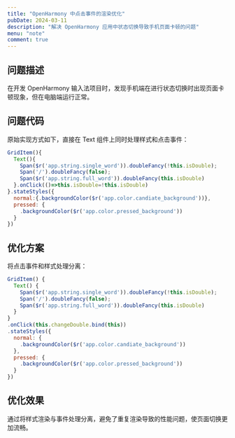 ```yaml
---
title: "OpenHarmony 中点击事件的渲染优化"
pubDate: 2024-03-11
description: "解决 OpenHarmony 应用中状态切换导致手机页面卡顿的问题"
menu: "note"
comment: true
---
```


## 问题描述

在开发 OpenHarmony 输入法项目时，发现手机端在进行状态切换时出现页面卡顿现象，但在电脑端运行正常。

## 问题代码

原始实现方式如下，直接在 Text 组件上同时处理样式和点击事件：

```jsx
GridItem(){
  Text(){
    Span($r('app.string.single_word')).doubleFancy(!this.isDouble);
    Span('/').doubleFancy(false);
    Span($r('app.string.full_word')).doubleFancy(this.isDouble)
  }.onClick(()=>this.isDouble=!this.isDouble)
}.stateStyles({
  normal:{.backgroundColor($r('app.color.candiate_background'))},
  pressed: {
    .backgroundColor($r('app.color.pressed_background'))
  }
})
```

## 优化方案

将点击事件和样式处理分离：

```jsx
GridItem() {
  Text() {
    Span($r('app.string.single_word')).doubleFancy(!this.isDouble);
    Span('/').doubleFancy(false);
    Span($r('app.string.full_word')).doubleFancy(this.isDouble)
  }
}
.onClick(this.changeDouble.bind(this))
.stateStyles({
  normal: {
    .backgroundColor($r('app.color.candiate_background'))
  },
  pressed: {
    .backgroundColor($r('app.color.pressed_background'))
  }
})
```

## 优化效果

通过将样式渲染与事件处理分离，避免了重复渲染导致的性能问题，使页面切换更加流畅。
